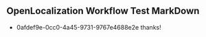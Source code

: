 ## OpenLocalization Workflow Test MarkDown
* 0afdef9e-0cc0-4a45-9731-9767e4688e2e thanks!

<!--HONumber=Sep16_HO1-->


